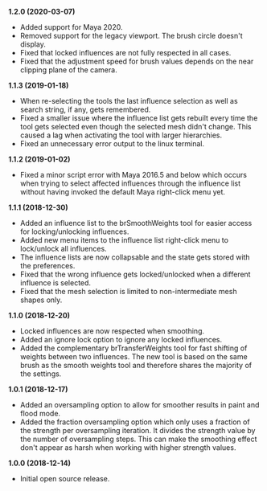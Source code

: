 **1.2.0 (2020-03-07)**
* Added support for Maya 2020.
* Removed support for the legacy viewport. The brush circle doesn't display.
* Fixed that locked influences are not fully respected in all cases.
* Fixed that the adjustment speed for brush values depends on the near clipping plane of the camera.

**1.1.3 (2019-01-18)**
* When re-selecting the tools the last influence selection as well as search string, if any, gets remembered.
* Fixed a smaller issue where the influence list gets rebuilt every time the tool gets selected even though the selected mesh didn't change. This caused a lag when activating the tool with larger hierarchies.
* Fixed an unnecessary error output to the linux terminal.

**1.1.2 (2019-01-02)**
* Fixed a minor script error with Maya 2016.5 and below which occurs when trying to select affected influences through the influence list without having invoked the default Maya right-click menu yet.

**1.1.1 (2018-12-30)**
* Added an influence list to the brSmoothWeights tool for easier access for locking/unlocking influences.
* Added new menu items to the influence list right-click menu to lock/unlock all influences.
* The influence lists are now collapsable and the state gets stored with the preferences.
* Fixed that the wrong influence gets locked/unlocked when a different influence is selected.
* Fixed that the mesh selection is limited to non-intermediate mesh shapes only.

**1.1.0 (2018-12-20)**
* Locked influences are now respected when smoothing.
* Added an ignore lock option to ignore any locked influences.
* Added the complementary brTransferWeights tool for fast shifting of weights between two influences. The new tool is based on the same brush as the smooth weights tool and therefore shares the majority of the settings.

**1.0.1 (2018-12-17)**
* Added an oversampling option to allow for smoother results in paint and flood mode.
* Added the fraction oversampling option which only uses a fraction of the strength per oversampling iteration. It divides the strength value by the number of oversampling steps. This can make the smoothing effect don't appear as harsh when working with higher strength values.

**1.0.0 (2018-12-14)**
* Initial open source release.
